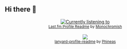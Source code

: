 ## Hi there 👋

<div align="center">
  
<a href="https://gabeweb.neocities.org/stuff/nowplayingwall" target="_blank" title="#NowPlaying">![Currently listening to](https://lastfm-profile-readme.vercel.app/api/gabeweb?color=1c1f26&textColor=D8D8D8&isRounded=true&apikey=518602081119232574d506e55f6d2892)</a>
<br>
<sub>[Last.fm Profile Readme](https://github.com/Monochromish/lastfm-profile-readme) by [Monochromish](https://github.com/Monochromish)</sub>
<br>
<br>
<a href="https://discord.com/users/466586135964024832" target="_blank" title="Discord"><img src="https://lanyard.cnrad.dev/api/466586135964024832" /></a>
<br>
<sub>[lanyard-profile-readme](https://lanyard-profile-readme.vercel.app/) by [Phineas](https://github.com/Phineas/lanyard)</sub>

</div>
<!--
**gabeweb/gabeweb** is a ✨ _special_ ✨ repository because its `README.md` (this file) appears on your GitHub profile.

Here are some ideas to get you started:

- 🔭 I’m currently working on ...
- 🌱 I’m currently learning ...
- 👯 I’m looking to collaborate on ...
- 🤔 I’m looking for help with ...
- 💬 Ask me about ...
- 📫 How to reach me: ...
- 😄 Pronouns: ...
- ⚡ Fun fact: ...
-->
